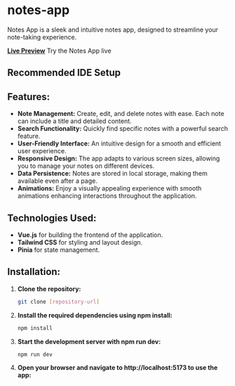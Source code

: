 # notes-app

Notes App is a sleek and intuitive notes app, designed to streamline your note-taking experience.

**[Live Preview](https://precious-kelpie-280460.netlify.app/)** Try the Notes App live

## Recommended IDE Setup

## Features:

- **Note Management:** Create, edit, and delete notes with ease. Each note can include a title and detailed content.
- **Search Functionality:** Quickly find specific notes with a powerful search feature.
- **User-Friendly Interface:** An intuitive design for a smooth and efficient user experience.
- **Responsive Design:** The app adapts to various screen sizes, allowing you to manage your notes on different devices.
- **Data Persistence:** Notes are stored in local storage, making them available even after a page.
- **Animations:** Enjoy a visually appealing experience with smooth animations enhancing interactions throughout the application. 

## Technologies Used:

- **Vue.js** for building the frontend of the application.
- **Tailwind CSS** for styling and layout design.
- **Pinia** for state management.

## Installation:

1. **Clone the repository:**
   ```bash
   git clone [repository-url]
   
2. **Install the required dependencies using npm install:**
   ```bash
   npm install
   
3. **Start the development server with npm run dev:**
   ```bash
   npm run dev
   
4. **Open your browser and navigate to http://localhost:5173 to use the app:**
